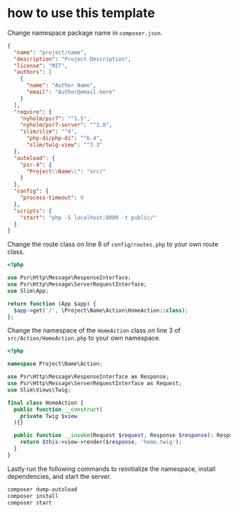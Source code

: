 # how to use this template

Change namespace package name in `composer.json`.
```json
{
  "name": "project/name",
  "description": "Project Description",
  "license": "MIT",
  "authors": [
    {
      "name": "Author Name",
      "email": "Author@email.here"
    }
  ],
  "require": {
    "nyholm/psr7": "^1.5",
    "nyholm/psr7-server": "^1.0",
    "slim/slim": "^4",
      "php-di/php-di": "^6.4",
      "slim/twig-view": "^3.3"
  },
  "autoload": {
    "psr-4": {
      "Project\\Name\\": "src/"
    }
  },
  "config": {
    "process-timeout": 0
  },
  "scripts": {
    "start": "php -S localhost:8080 -t public/"
  }
}
```

Change the route class on line 8 of `config/routes.php` to your own route class.

```php
<?php

use Psr\Http\Message\ResponseInterface;
use Psr\Http\Message\ServerRequestInterface;
use Slim\App;

return function (App $app) {
  $app->get('/', \Project\Name\Action\HomeAction::class);
};
```

Change the namespace of the `HomeAction` class on line 3 of `src/Action/HomeAction.php` to your own namespace.

```php
<?php

namespace Project\Name\Action;

use Psr\Http\Message\ResponseInterface as Response;
use Psr\Http\Message\ServerRequestInterface as Request;
use Slim\Views\Twig;

final class HomeAction {
  public function __construct(
    private Twig $view
  ){}

  public function __invoke(Request $request, Response $response): Response {
    return $this->view->render($response, 'home.twig');
  }
}
```

Lastly run the following commands to reinitialize the namespace, install dependencies, and start the server.

```bash
composer dump-autoload
composer install
composer start
```